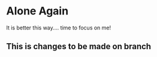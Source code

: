 # Alone Again
It is better this way.... time to focus on me!

## This is changes to be made on branch